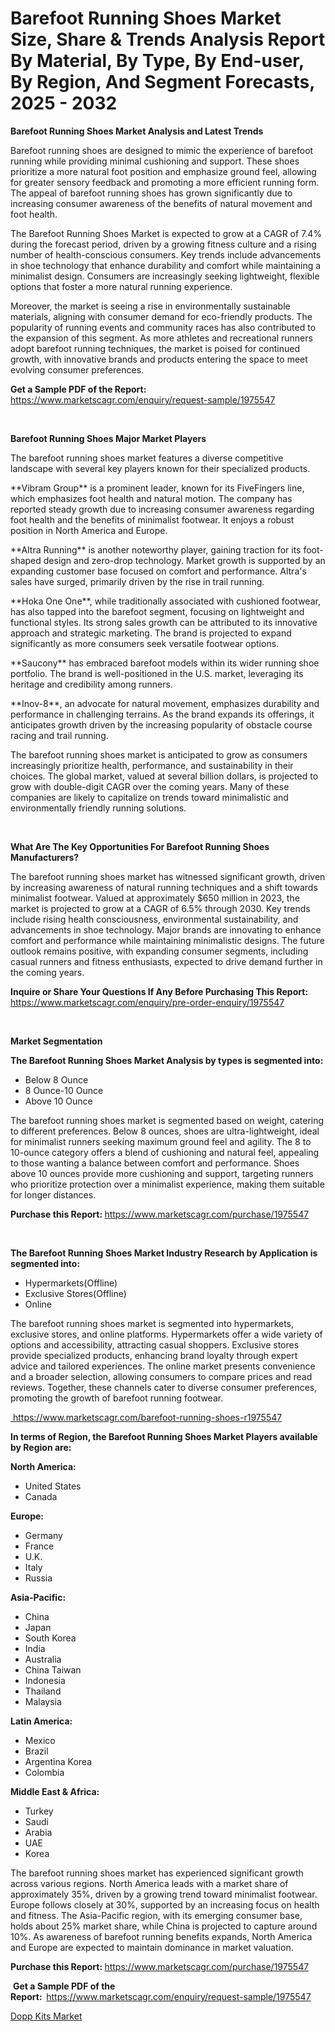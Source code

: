 <p><h1>Barefoot Running Shoes Market Size, Share & Trends Analysis Report By Material, By Type, By End-user, By Region, And Segment Forecasts, 2025 - 2032</h1></p><p><strong>Barefoot Running Shoes Market Analysis and Latest Trends</strong></p>
<p><p>Barefoot running shoes are designed to mimic the experience of barefoot running while providing minimal cushioning and support. These shoes prioritize a more natural foot position and emphasize ground feel, allowing for greater sensory feedback and promoting a more efficient running form. The appeal of barefoot running shoes has grown significantly due to increasing consumer awareness of the benefits of natural movement and foot health.</p><p>The Barefoot Running Shoes Market is expected to grow at a CAGR of 7.4% during the forecast period, driven by a growing fitness culture and a rising number of health-conscious consumers. Key trends include advancements in shoe technology that enhance durability and comfort while maintaining a minimalist design. Consumers are increasingly seeking lightweight, flexible options that foster a more natural running experience. </p><p>Moreover, the market is seeing a rise in environmentally sustainable materials, aligning with consumer demand for eco-friendly products. The popularity of running events and community races has also contributed to the expansion of this segment. As more athletes and recreational runners adopt barefoot running techniques, the market is poised for continued growth, with innovative brands and products entering the space to meet evolving consumer preferences.</p></p>
<p><strong>Get a Sample PDF of the Report:&nbsp;</strong> <a href="https://www.marketscagr.com/enquiry/request-sample/1975547?utm_campaign=2008&utm_medium=2&utm_source=Github&utm_content=ia&utm_term=08022025&utm_id=barefoot-running-shoes">https://www.marketscagr.com/enquiry/request-sample/1975547</a></p>
<p>&nbsp;</p>
<p><strong>Barefoot Running Shoes Major Market Players</strong></p>
<p><p>The barefoot running shoes market features a diverse competitive landscape with several key players known for their specialized products. </p><p>**Vibram Group** is a prominent leader, known for its FiveFingers line, which emphasizes foot health and natural motion. The company has reported steady growth due to increasing consumer awareness regarding foot health and the benefits of minimalist footwear. It enjoys a robust position in North America and Europe.</p><p>**Altra Running** is another noteworthy player, gaining traction for its foot-shaped design and zero-drop technology. Market growth is supported by an expanding customer base focused on comfort and performance. Altra's sales have surged, primarily driven by the rise in trail running.</p><p>**Hoka One One**, while traditionally associated with cushioned footwear, has also tapped into the barefoot segment, focusing on lightweight and functional styles. Its strong sales growth can be attributed to its innovative approach and strategic marketing. The brand is projected to expand significantly as more consumers seek versatile footwear options.</p><p>**Saucony** has embraced barefoot models within its wider running shoe portfolio. The brand is well-positioned in the U.S. market, leveraging its heritage and credibility among runners.</p><p>**Inov-8**, an advocate for natural movement, emphasizes durability and performance in challenging terrains. As the brand expands its offerings, it anticipates growth driven by the increasing popularity of obstacle course racing and trail running.</p><p>The barefoot running shoes market is anticipated to grow as consumers increasingly prioritize health, performance, and sustainability in their choices. The global market, valued at several billion dollars, is projected to grow with double-digit CAGR over the coming years. Many of these companies are likely to capitalize on trends toward minimalistic and environmentally friendly running solutions.</p></p>
<p>&nbsp;</p>
<p><strong>What Are The Key Opportunities For Barefoot Running Shoes Manufacturers?</strong></p>
<p><p>The barefoot running shoes market has witnessed significant growth, driven by increasing awareness of natural running techniques and a shift towards minimalist footwear. Valued at approximately $650 million in 2023, the market is projected to grow at a CAGR of 6.5% through 2030. Key trends include rising health consciousness, environmental sustainability, and advancements in shoe technology. Major brands are innovating to enhance comfort and performance while maintaining minimalistic designs. The future outlook remains positive, with expanding consumer segments, including casual runners and fitness enthusiasts, expected to drive demand further in the coming years.</p></p>
<p><strong>Inquire or Share Your Questions If Any Before Purchasing This Report:</strong> <a href="https://www.marketscagr.com/enquiry/pre-order-enquiry/1975547?utm_campaign=2008&utm_medium=2&utm_source=Github&utm_content=ia&utm_term=08022025&utm_id=barefoot-running-shoes">https://www.marketscagr.com/enquiry/pre-order-enquiry/1975547</a></p>
<p>&nbsp;</p>
<p><strong>Market Segmentation</strong></p>
<p><strong>The Barefoot Running Shoes Market Analysis by types is segmented into:</strong></p>
<p><ul><li>Below 8 Ounce</li><li>8 Ounce-10 Ounce</li><li>Above 10 Ounce</li></ul></p>
<p><p>The barefoot running shoes market is segmented based on weight, catering to different preferences. Below 8 ounces, shoes are ultra-lightweight, ideal for minimalist runners seeking maximum ground feel and agility. The 8 to 10-ounce category offers a blend of cushioning and natural feel, appealing to those wanting a balance between comfort and performance. Shoes above 10 ounces provide more cushioning and support, targeting runners who prioritize protection over a minimalist experience, making them suitable for longer distances.</p></p>
<p><strong>Purchase this Report:&nbsp;</strong><a href="https://www.marketscagr.com/purchase/1975547?utm_campaign=2008&utm_medium=2&utm_source=Github&utm_content=ia&utm_term=08022025&utm_id=barefoot-running-shoes">https://www.marketscagr.com/purchase/1975547</a></p>
<p>&nbsp;</p>
<p><strong>The Barefoot Running Shoes Market Industry Research by Application is segmented into:</strong></p>
<p><ul><li>Hypermarkets(Offline)</li><li>Exclusive Stores(Offline)</li><li>Online</li></ul></p>
<p><p>The barefoot running shoes market is segmented into hypermarkets, exclusive stores, and online platforms. Hypermarkets offer a wide variety of options and accessibility, attracting casual shoppers. Exclusive stores provide specialized products, enhancing brand loyalty through expert advice and tailored experiences. The online market presents convenience and a broader selection, allowing consumers to compare prices and read reviews. Together, these channels cater to diverse consumer preferences, promoting the growth of barefoot running footwear.</p></p>
<p><a href="https://www.marketscagr.com/barefoot-running-shoes-r1975547?utm_campaign=2008&utm_medium=2&utm_source=Github&utm_content=ia&utm_term=08022025&utm_id=barefoot-running-shoes">&nbsp;https://www.marketscagr.com/barefoot-running-shoes-r1975547</a></p>
<p><strong>In terms of Region, the Barefoot Running Shoes Market Players available by Region are:</strong></p>
<p>
    <p> <strong> North America: </strong>
        <ul>
            <li>United States</li>
            <li>Canada</li>
        </ul>
        </p> 
    <p> <strong> Europe: </strong>
        <ul>
            <li>Germany</li>
            <li>France</li>
            <li>U.K.</li>
            <li>Italy</li>
            <li>Russia</li>
        </ul>
        </p> 
    <p> <strong> Asia-Pacific: </strong>
        <ul>
            <li>China</li>
            <li>Japan</li>
            <li>South Korea</li>
            <li>India</li>
            <li>Australia</li>
            <li>China Taiwan</li>
            <li>Indonesia</li>
            <li>Thailand</li>
            <li>Malaysia</li>
        </ul>
        </p> 
    <p> <strong> Latin America: </strong>
        <ul>
            <li>Mexico</li>
            <li>Brazil</li>
            <li>Argentina Korea</li>
            <li>Colombia</li>
        </ul>
        </p> 
    <p> <strong> Middle East & Africa: </strong>
        <ul>
            <li>Turkey</li>
            <li>Saudi</li>
            <li>Arabia</li>
            <li>UAE</li>
            <li>Korea</li>
        </ul>
    </p>
    </p>
<p><p>The barefoot running shoes market has experienced significant growth across various regions. North America leads with a market share of approximately 35%, driven by a growing trend toward minimalist footwear. Europe follows closely at 30%, supported by an increasing focus on health and fitness. The Asia-Pacific region, with its emerging consumer base, holds about 25% market share, while China is projected to capture around 10%. As awareness of barefoot running benefits expands, North America and Europe are expected to maintain dominance in market valuation.</p></p>
<p><strong>Purchase this Report: </strong><a href="https://www.marketscagr.com/purchase/1975547?utm_campaign=2008&utm_medium=2&utm_source=Github&utm_content=ia&utm_term=08022025&utm_id=barefoot-running-shoes">https://www.marketscagr.com/purchase/1975547</a></p>
<p>&nbsp;<strong>Get a Sample PDF of the Report:&nbsp;&nbsp;</strong><a href="https://www.marketscagr.com/enquiry/request-sample/1975547?utm_campaign=2008&utm_medium=2&utm_source=Github&utm_content=ia&utm_term=08022025&utm_id=barefoot-running-shoes">https://www.marketscagr.com/enquiry/request-sample/1975547</a></p>
<p><strong></strong></p>
<p><p><a href="https://github.com/wileonie19657/Market-Research-Report-List-1/blob/main/dopp-kits-market.md?utm_campaign=2008&utm_medium=2&utm_source=Github&utm_content=ia&utm_term=08022025&utm_id=barefoot-running-shoes">Dopp Kits Market</a></p></p>